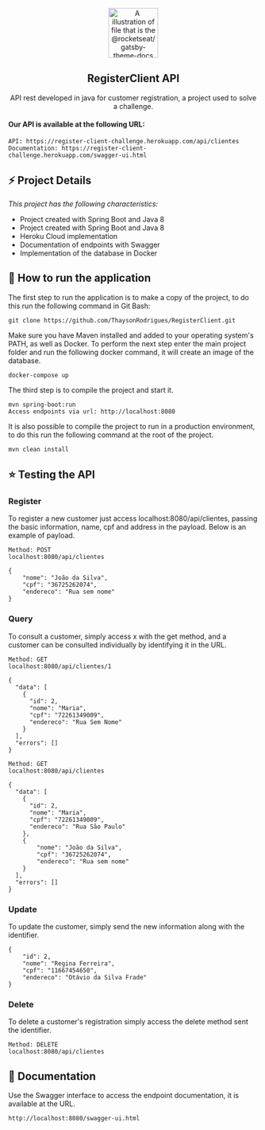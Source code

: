 <p align="center">
  <img src="https://rocketseat-cdn.s3-sa-east-1.amazonaws.com/theme-docs.svg" alt="A illustration of file that is the @rocketseat/gatsby-theme-docs logo" width="100">
</p>

<h2 align="center">
  RegisterClient API
</h2>

<p align="center">
  API rest developed in java for customer registration, a project used to solve a challenge.
</p>

#### Our API is available at the following URL:
```
API: https://register-client-challenge.herokuapp.com/api/clientes
Documentation: https://register-client-challenge.herokuapp.com/swagger-ui.html
```

## ⚡️ Project Details
*This project has the following characteristics:*
* Project created with Spring Boot and Java 8
* Project created with Spring Boot and Java 8
* Heroku Cloud implementation
* Documentation of endpoints with Swagger
* Implementation of the database in Docker

## 🚀 How to run the application
The first step to run the application is to make a copy of the project, to do this run the following command in Git Bash:
```
git clone https://github.com/ThaysonRodrigues/RegisterClient.git
```

Make sure you have Maven installed and added to your operating system's PATH, as well as Docker. To perform the next step enter the main project folder and run the following docker command, it will create an image of the database.

```
docker-compose up
```

The third step is to compile the project and start it.

```
mvn spring-boot:run
Access endpoints via url: http://localhost:8080
```

It is also possible to compile the project to run in a production environment, to do this run the following command at the root of the project.

```
mvn clean install
```
## :star: Testing the API

### Register
To register a new customer just access localhost:8080/api/clientes, passing the basic information, name, cpf and address in the payload. Below is an example of payload.
```
Method: POST
localhost:8080/api/clientes

{
	"nome": "João da Silva",
	"cpf": "36725262074",
	"endereco": "Rua sem nome"
}
```

### Query
To consult a customer, simply access x with the get method, and a customer can be consulted individually by identifying it in the URL.

```
Method: GET
localhost:8080/api/clientes/1

{
  "data": [
    {
      "id": 2,
      "nome": "Maria",
      "cpf": "72261349009",
      "endereco": "Rua Sem Nome"
    }
  ],
  "errors": []
}

Method: GET
localhost:8080/api/clientes

{
  "data": [
    {
      "id": 2,
      "nome": "Maria",
      "cpf": "72261349009",
      "endereco": "Rua São Paulo"
    },
    {
	    "nome": "João da Silva",
	    "cpf": "36725262074",
	    "endereco": "Rua sem nome"
    }
  ],
  "errors": []
}

```

### Update
To update the customer, simply send the new information along with the identifier.

```
{
	"id": 2,
	"nome": "Regina Ferreira",
	"cpf": "11667454650",
	"endereco": "Otávio da Silva Frade"
}
```

### Delete
To delete a customer's registration simply access the delete method sent the identifier.
```
Method: DELETE
localhost:8080/api/clientes
```

## :ledger: Documentation
Use the Swagger interface to access the endpoint documentation, it is available at the URL.
```
http://localhost:8080/swagger-ui.html
```
